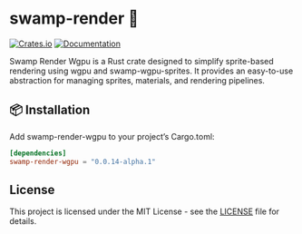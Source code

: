 # swamp-render 🐊

[![Crates.io](https://img.shields.io/crates/v/swamp-render-wgpu)](https://crates.io/crates/swamp-render-wgpu)
[![Documentation](https://docs.rs/swamp-render-wgpu/badge.svg)](https://docs.rs/swamp-render-wgpu)

Swamp Render Wgpu is a Rust crate designed to simplify sprite-based rendering using wgpu and swamp-wgpu-sprites. 
It provides an easy-to-use abstraction for managing sprites, materials, and rendering pipelines.

## 📦 Installation

Add swamp-render-wgpu to your project’s Cargo.toml:

```toml
[dependencies]
swamp-render-wgpu = "0.0.14-alpha.1"
```

## License

This project is licensed under the MIT License - see the [LICENSE](LICENSE) file for details.